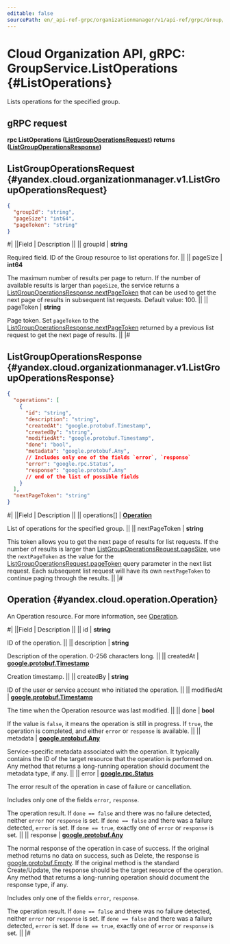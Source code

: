 ```yaml
---
editable: false
sourcePath: en/_api-ref-grpc/organizationmanager/v1/api-ref/grpc/Group/listOperations.md
---
```


# Cloud Organization API, gRPC: GroupService.ListOperations {#ListOperations}

Lists operations for the specified group.

## gRPC request

**rpc ListOperations ([ListGroupOperationsRequest](#yandex.cloud.organizationmanager.v1.ListGroupOperationsRequest)) returns ([ListGroupOperationsResponse](#yandex.cloud.organizationmanager.v1.ListGroupOperationsResponse))**

## ListGroupOperationsRequest {#yandex.cloud.organizationmanager.v1.ListGroupOperationsRequest}

```json
{
  "groupId": "string",
  "pageSize": "int64",
  "pageToken": "string"
}
```

#|
||Field | Description ||
|| groupId | **string**

Required field. ID of the Group resource to list operations for. ||
|| pageSize | **int64**

The maximum number of results per page to return. If the number of available
results is larger than `pageSize`, the service returns a [ListGroupOperationsResponse.nextPageToken](#yandex.cloud.organizationmanager.v1.ListGroupOperationsResponse)
that can be used to get the next page of results in subsequent list requests.
Default value: 100. ||
|| pageToken | **string**

Page token. Set `pageToken`
to the [ListGroupOperationsResponse.nextPageToken](#yandex.cloud.organizationmanager.v1.ListGroupOperationsResponse)
returned by a previous list request to get the next page of results. ||
|#

## ListGroupOperationsResponse {#yandex.cloud.organizationmanager.v1.ListGroupOperationsResponse}

```json
{
  "operations": [
    {
      "id": "string",
      "description": "string",
      "createdAt": "google.protobuf.Timestamp",
      "createdBy": "string",
      "modifiedAt": "google.protobuf.Timestamp",
      "done": "bool",
      "metadata": "google.protobuf.Any",
      // Includes only one of the fields `error`, `response`
      "error": "google.rpc.Status",
      "response": "google.protobuf.Any"
      // end of the list of possible fields
    }
  ],
  "nextPageToken": "string"
}
```

#|
||Field | Description ||
|| operations[] | **[Operation](#yandex.cloud.operation.Operation)**

List of operations for the specified group. ||
|| nextPageToken | **string**

This token allows you to get the next page of results for list requests. If the number of results
is larger than [ListGroupOperationsRequest.pageSize](#yandex.cloud.organizationmanager.v1.ListGroupOperationsRequest), use the `nextPageToken` as the value
for the [ListGroupOperationsRequest.pageToken](#yandex.cloud.organizationmanager.v1.ListGroupOperationsRequest) query parameter in the next list request.
Each subsequent list request will have its own `nextPageToken` to continue paging through the results. ||
|#

## Operation {#yandex.cloud.operation.Operation}

An Operation resource. For more information, see [Operation](/docs/api-design-guide/concepts/operation).

#|
||Field | Description ||
|| id | **string**

ID of the operation. ||
|| description | **string**

Description of the operation. 0-256 characters long. ||
|| createdAt | **[google.protobuf.Timestamp](https://developers.google.com/protocol-buffers/docs/reference/google.protobuf#timestamp)**

Creation timestamp. ||
|| createdBy | **string**

ID of the user or service account who initiated the operation. ||
|| modifiedAt | **[google.protobuf.Timestamp](https://developers.google.com/protocol-buffers/docs/reference/google.protobuf#timestamp)**

The time when the Operation resource was last modified. ||
|| done | **bool**

If the value is `false`, it means the operation is still in progress.
If `true`, the operation is completed, and either `error` or `response` is available. ||
|| metadata | **[google.protobuf.Any](https://developers.google.com/protocol-buffers/docs/proto3#any)**

Service-specific metadata associated with the operation.
It typically contains the ID of the target resource that the operation is performed on.
Any method that returns a long-running operation should document the metadata type, if any. ||
|| error | **[google.rpc.Status](https://cloud.google.com/tasks/docs/reference/rpc/google.rpc#status)**

The error result of the operation in case of failure or cancellation.

Includes only one of the fields `error`, `response`.

The operation result.
If `done == false` and there was no failure detected, neither `error` nor `response` is set.
If `done == false` and there was a failure detected, `error` is set.
If `done == true`, exactly one of `error` or `response` is set. ||
|| response | **[google.protobuf.Any](https://developers.google.com/protocol-buffers/docs/proto3#any)**

The normal response of the operation in case of success.
If the original method returns no data on success, such as Delete,
the response is [google.protobuf.Empty](https://developers.google.com/protocol-buffers/docs/reference/google.protobuf#google.protobuf.Empty).
If the original method is the standard Create/Update,
the response should be the target resource of the operation.
Any method that returns a long-running operation should document the response type, if any.

Includes only one of the fields `error`, `response`.

The operation result.
If `done == false` and there was no failure detected, neither `error` nor `response` is set.
If `done == false` and there was a failure detected, `error` is set.
If `done == true`, exactly one of `error` or `response` is set. ||
|#